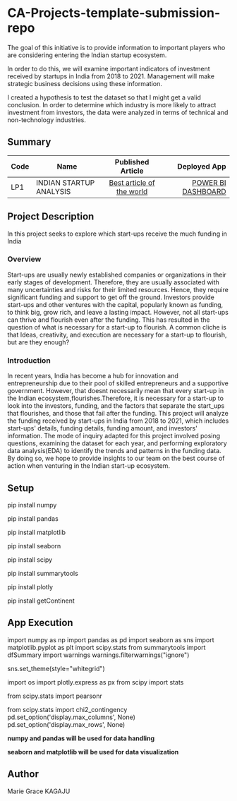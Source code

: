 # CA-Projects-template-submission-repo
The goal of this initiative is to provide information to important players who are considering entering the Indian startup ecosystem.

In order to do this, we will examine important indicators of investment received by startups in India from 2018 to 2021. Management will make strategic business decisions using these information.

I created a hypothesis to test the dataset so that I might get a valid conclusion. In order to determine which industry is more likely to attract investment from investors, the data were analyzed in terms of technical and non-technology industries.

## Summary
| Code      | Name        | Published Article |  Deployed App |
|-----------|-------------|:-------------:|------:|
| LP1 | INDIAN STARTUP ANALYSIS |  [Best article of the world](https://medium.com/@kagajugrace/indian-start-up-funding-analysis-4d5280bc0ad0) | [POWER BI DASHBOARD](https://app.powerbi.com/groups/me/reports/4d375e6f-98c3-4e99-824e-675cb929d722/ReportSection) |

## Project Description
In this project seeks to explore which start-ups receive the much funding in India

### Overview
Start-ups are usually newly established companies or organizations in their early stages of development. Therefore, they are usually associated with many uncertainties and risks for their limited resources. Hence, they require significant funding and support to get off the ground. Investors provide start-ups and other ventures with the capital, popularly known as funding, to think big, grow rich, and leave a lasting impact. However, not all start-ups can thrive and flourish even after the funding. This has resulted in the question of what is necessary for a start-up to flourish. A common cliche is that Ideas, creativity, and execution are necessary for a start-up to flourish, but are they enough?

### Introduction
In recent years, India has become a hub for innovation and entrepreneurship due to their pool of skilled entrepreneurs and a supportive government. However, that doesnt necessarily mean that every start-up in the Indian ecosystem,flourishes.Therefore, it is necessary for a start-up to look into the investors, funding, and the factors that separate the start_ups that flourishes, and those that fail after the funding. This project will analyze the funding received by start-ups in India from 2018 to 2021, which includes start-ups' details, funding details, funding amount, and investors' information. The mode of inquiry adapted for this project involved posing questions, examining the dataset for each year, and performing exploratory data analysis(EDA) to identify the trends and patterns in the funding data. By doing so, we hope to provide insights to our team on the best course of action when venturing in the Indian start-up ecosystem.


## Setup
pip install numpy 

pip install pandas

pip install matplotlib

pip install seaborn

pip install scipy

pip install summarytools

pip install plotly

pip install getContinent

## App Execution
import numpy as np
import pandas as pd
import seaborn as sns
import matplotlib.pyplot as plt
import scipy.stats
from summarytools import dfSummary
import warnings
warnings.filterwarnings("ignore")

sns.set_theme(style="whitegrid")

import os
import plotly.express as px
from scipy import stats

from scipy.stats import pearsonr

from scipy.stats import chi2_contingency
pd.set_option('display.max_columns', None)
pd.set_option('display.max_rows', None)

**numpy and pandas will be used for data handling**

**seaborn and matplotlib will be used for data visualization**

## Author
Marie Grace KAGAJU

